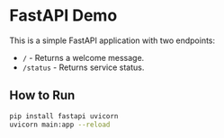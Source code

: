 # FastAPI Demo

This is a simple FastAPI application with two endpoints:

- `/` - Returns a welcome message.
- `/status` - Returns service status.

## How to Run

```bash
pip install fastapi uvicorn
uvicorn main:app --reload
```
